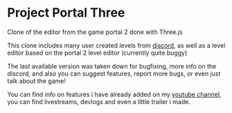 # Project Portal Three
Clone of the editor from the game portal 2 done with Three.js

This clone includes many user created levels from [discord](https://discord.gg/CsARjYrc), as well as a level editor based on the portal 2 level editor (currently quite buggy)

The last available version was taken down for bugfixing, more info on the discord, and also you can suggest features, report more bugs, or even just talk about the game!

You can find info on features i have already added on my [youtube channel](https://www.youtube.com/@Rafa_dante), you can find livestreams, devlogs and even a little trailer i made.
